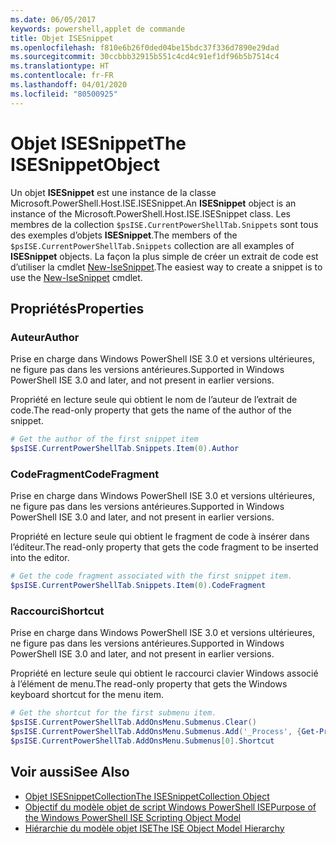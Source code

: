 ```yaml
---
ms.date: 06/05/2017
keywords: powershell,applet de commande
title: Objet ISESnippet
ms.openlocfilehash: f810e6b26f0ded04be15bdc37f336d7890e29dad
ms.sourcegitcommit: 30ccbbb32915b551c4cd4c91ef1df96b5b7514c4
ms.translationtype: HT
ms.contentlocale: fr-FR
ms.lasthandoff: 04/01/2020
ms.locfileid: "80500925"
---
```

# <a name="the-isesnippetobject"></a><span data-ttu-id="ad1e7-103">Objet ISESnippet</span><span class="sxs-lookup"><span data-stu-id="ad1e7-103">The ISESnippetObject</span></span>

<span data-ttu-id="ad1e7-104">Un objet **ISESnippet** est une instance de la classe Microsoft.PowerShell.Host.ISE.ISESnippet.</span><span class="sxs-lookup"><span data-stu-id="ad1e7-104">An **ISESnippet** object is an instance of the Microsoft.PowerShell.Host.ISE.ISESnippet class.</span></span> <span data-ttu-id="ad1e7-105">Les membres de la collection `$psISE.CurrentPowerShellTab.Snippets` sont tous des exemples d’objets **ISESnippet**.</span><span class="sxs-lookup"><span data-stu-id="ad1e7-105">The members of the `$psISE.CurrentPowerShellTab.Snippets` collection are all examples of **ISESnippet** objects.</span></span> <span data-ttu-id="ad1e7-106">La façon la plus simple de créer un extrait de code est d’utiliser la cmdlet [New-IseSnippet](/powershell/module/ISE/New-IseSnippet).</span><span class="sxs-lookup"><span data-stu-id="ad1e7-106">The easiest way to create a snippet is to use the [New-IseSnippet](/powershell/module/ISE/New-IseSnippet) cmdlet.</span></span>

## <a name="properties"></a><span data-ttu-id="ad1e7-107">Propriétés</span><span class="sxs-lookup"><span data-stu-id="ad1e7-107">Properties</span></span>

### <a name="author"></a><span data-ttu-id="ad1e7-108">Auteur</span><span class="sxs-lookup"><span data-stu-id="ad1e7-108">Author</span></span>

<span data-ttu-id="ad1e7-109">Prise en charge dans Windows PowerShell ISE 3.0 et versions ultérieures, ne figure pas dans les versions antérieures.</span><span class="sxs-lookup"><span data-stu-id="ad1e7-109">Supported in Windows PowerShell ISE 3.0 and later, and not present in earlier versions.</span></span>

<span data-ttu-id="ad1e7-110">Propriété en lecture seule qui obtient le nom de l’auteur de l’extrait de code.</span><span class="sxs-lookup"><span data-stu-id="ad1e7-110">The read-only property that gets the name of the author of the snippet.</span></span>

```powershell
# Get the author of the first snippet item
$psISE.CurrentPowerShellTab.Snippets.Item(0).Author
```

### <a name="codefragment"></a><span data-ttu-id="ad1e7-111">CodeFragment</span><span class="sxs-lookup"><span data-stu-id="ad1e7-111">CodeFragment</span></span>

<span data-ttu-id="ad1e7-112">Prise en charge dans Windows PowerShell ISE 3.0 et versions ultérieures, ne figure pas dans les versions antérieures.</span><span class="sxs-lookup"><span data-stu-id="ad1e7-112">Supported in Windows PowerShell ISE 3.0 and later, and not present in earlier versions.</span></span>

<span data-ttu-id="ad1e7-113">Propriété en lecture seule qui obtient le fragment de code à insérer dans l’éditeur.</span><span class="sxs-lookup"><span data-stu-id="ad1e7-113">The read-only property that gets the code fragment to be inserted into the editor.</span></span>

```powershell
# Get the code fragment associated with the first snippet item.
$psISE.CurrentPowerShellTab.Snippets.Item(0).CodeFragment
```

### <a name="shortcut"></a><span data-ttu-id="ad1e7-114">Raccourci</span><span class="sxs-lookup"><span data-stu-id="ad1e7-114">Shortcut</span></span>

<span data-ttu-id="ad1e7-115">Prise en charge dans Windows PowerShell ISE 3.0 et versions ultérieures, ne figure pas dans les versions antérieures.</span><span class="sxs-lookup"><span data-stu-id="ad1e7-115">Supported in Windows PowerShell ISE 3.0 and later, and not present in earlier versions.</span></span>

<span data-ttu-id="ad1e7-116">Propriété en lecture seule qui obtient le raccourci clavier Windows associé à l’élément de menu.</span><span class="sxs-lookup"><span data-stu-id="ad1e7-116">The read-only property that gets the Windows keyboard shortcut for the menu item.</span></span>

```powershell
# Get the shortcut for the first submenu item.
$psISE.CurrentPowerShellTab.AddOnsMenu.Submenus.Clear()
$psISE.CurrentPowerShellTab.AddOnsMenu.Submenus.Add('_Process', {Get-Process}, 'Alt+P')
$psISE.CurrentPowerShellTab.AddOnsMenu.Submenus[0].Shortcut
```

## <a name="see-also"></a><span data-ttu-id="ad1e7-117">Voir aussi</span><span class="sxs-lookup"><span data-stu-id="ad1e7-117">See Also</span></span>

- [<span data-ttu-id="ad1e7-118">Objet ISESnippetCollection</span><span class="sxs-lookup"><span data-stu-id="ad1e7-118">The ISESnippetCollection Object</span></span>](The-ISESnippetCollection-Object.md)
- [<span data-ttu-id="ad1e7-119">Objectif du modèle objet de script Windows PowerShell ISE</span><span class="sxs-lookup"><span data-stu-id="ad1e7-119">Purpose of the Windows PowerShell ISE Scripting Object Model</span></span>](purpose-of-the-windows-powershell-ise-scripting-object-model.md)
- [<span data-ttu-id="ad1e7-120">Hiérarchie du modèle objet ISE</span><span class="sxs-lookup"><span data-stu-id="ad1e7-120">The ISE Object Model Hierarchy</span></span>](The-ISE-Object-Model-Hierarchy.md)
